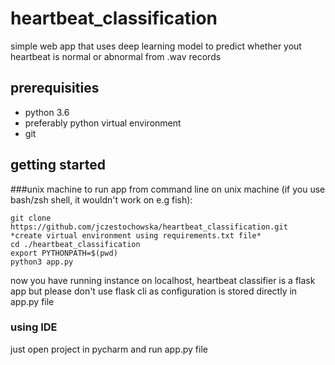 # heartbeat_classification

simple web app that uses deep learning model to predict whether yout heartbeat is normal or abnormal from .wav records

## prerequisities

* python 3.6
* preferably python virtual environment
* git

## getting started

###unix machine
to run app from command line on unix machine (if you use bash/zsh shell, it wouldn't work on e.g fish):

```
git clone https://github.com/jczestochowska/heartbeat_classification.git
*create virtual environment using requirements.txt file*
cd ./heartbeat_classification
export PYTHONPATH=$(pwd)
python3 app.py
```
now you have running instance on localhost,
heartbeat classifier is a flask app but please don't use flask cli as configuration is stored directly in app.py file

### using IDE
just open project in pycharm and run app.py file


